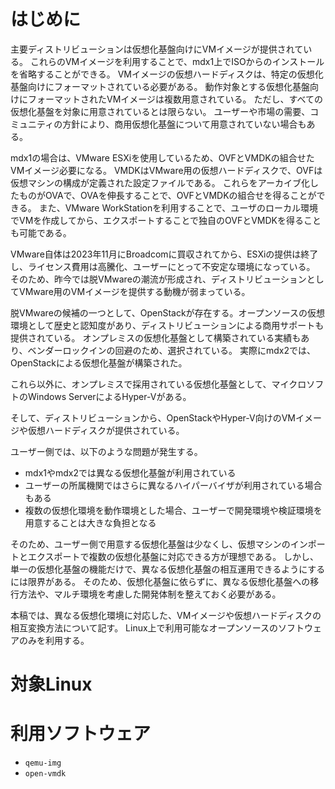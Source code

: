 
# はじめに
主要ディストリビューションは仮想化基盤向けにVMイメージが提供されている。
これらのVMイメージを利用することで、mdx1上でISOからのインストールを省略することができる。
VMイメージの仮想ハードディスクは、特定の仮想化基盤向けにフォーマットされている必要がある。
動作対象とする仮想化基盤向けにフォーマットされたVMイメージは複数用意されている。
ただし、すべての仮想化基盤を対象に用意されているとは限らない。
ユーザーや市場の需要、コミュニティの方針により、商用仮想化基盤について用意されていない場合もある。

mdx1の場合は、VMware ESXiを使用しているため、OVFとVMDKの組合せたVMイメージ必要になる。
VMDKはVMware用の仮想ハードディスクで、OVFは仮想マシンの構成が定義された設定ファイルである。
これらをアーカイブ化したものがOVAで、OVAを伸長することで、OVFとVMDKの組合せを得ることができる。
また、VMware WorkStationを利用することで、ユーザのローカル環境でVMを作成してから、エクスポートすることで独自のOVFとVMDKを得ることも可能である。

VMware自体は2023年11月にBroadcomに買収されてから、ESXiの提供は終了し、ライセンス費用は高騰化、ユーザーにとって不安定な環境になっている。
そのため、昨今では脱VMwareの潮流が形成され、ディストリビューションとしてVMware用のVMイメージを提供する動機が弱まっている。

脱VMwareの候補の一つとして、OpenStackが存在する。オープンソースの仮想環境として歴史と認知度があり、ディストリビューションによる商用サポートも提供されている。
オンプレミスの仮想化基盤として構築されている実績もあり、ベンダーロックインの回避のため、選択されている。
実際にmdx2では、OpenStackによる仮想化基盤が構築された。

これら以外に、オンプレミスで採用されている仮想化基盤として、マイクロソフトのWindows ServerによるHyper-Vがある。

そして、ディストリビューションから、OpenStackやHyper-V向けのVMイメージや仮想ハードディスクが提供されている。

ユーザー側では、以下のような問題が発生する。
- mdx1やmdx2では異なる仮想化基盤が利用されている
- ユーザーの所属機関ではさらに異なるハイパーバイザが利用されている場合もある
- 複数の仮想化環境を動作環境とした場合、ユーザーで開発環境や検証環境を用意することは大きな負担となる

そのため、ユーザー側で用意する仮想化基盤は少なくし、仮想マシンのインポートとエクスポートで複数の仮想化基盤に対応できる方が理想である。
しかし、単一の仮想化基盤の機能だけで、異なる仮想化基盤の相互運用できるようにするには限界がある。
そのため、仮想化基盤に依らずに、異なる仮想化基盤への移行方法や、マルチ環境を考慮した開発体制を整えておく必要がある。

本稿では、異なる仮想化環境に対応した、VMイメージや仮想ハードディスクの相互変換方法について記す。
Linux上で利用可能なオープンソースのソフトウェアのみを利用する。

# 対象Linux 

# 利用ソフトウェア
- `qemu-img`
- `open-vmdk`

